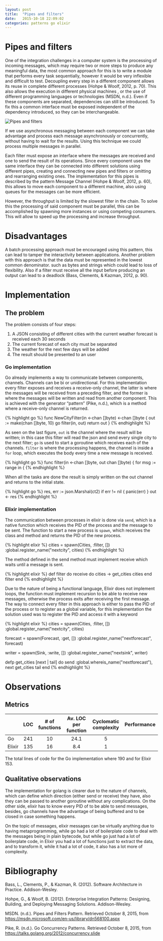```yaml
---
layout: post
title:  "Pipes and filters"
date:   2015-10-18 22:09:02
categories: patterns go elixir
---
```

# Pipes and filters

One of the integration challenges in a computer system is the processing of incoming messages, which may require two or more steps to produce any meaningful data, the most common approach for this is to write a module that performs every task sequentially, however it would be very inflexible and difficult to test. Decoupling every step in a different component allows its reuse in complete different processes  (Hohpe & Woolf, 2012, p. 70). This also allows the execution in different physical machines , or the use of different programming languages or technologies (MSDN, n.d.). Even if these components are separated, dependencies can still be introduced. To fix this a common interface must be exposed independent of the dependency introduced, so they can be interchangeable.

![Pipes and filters](http://thetonymaster.github.io/assets/PipesAndFilters.jpg)
<script src="/assets/js/processing.min.js"></script>
<canvas data-processing-sources="/assets/processing/pipes-and-filters.pde"></canvas>

If we use asynchronous messaging between each component we can take advantage and process each message asynchronously or concurrently, without having to wait for the results. Using this technique we could process multiple messages in parallel.

Each filter must expose an interface where the messages are received and one to send the result of its operations. Since every component uses the same interface they can be connected into different solutions using different pipes, creating and connecting new pipes and filters or omitting and rearranging existing ones. The implementation for this pipes is described by the pattern Message Channel (Hohpe & Woolf, 2012, p. 60), this allows to move each component to a different machine, also using queues for the messages can be more efficient.

However, the throughput is limited by the slowest filter in the chain. To solve this the processing of said component must be parallel, this can be accomplished by spawning more instances or using competing consumers. This will allow to speed up the processing and increase throughput.

# Disadvantages

A batch processing approach must be encouraged using  this pattern, this can lead to tamper the interactivity between applications. Another problem with this approach is that   the data must be represented  in the lowest common denominator. such as bytes and strings which could lead to loss of flexibility. Also if a filter must receive all the input before producing an output can lead to a deadlock (Bass, Clements, & Kazman, 2012, p. 90).

# Implementation

## The problem

The problem consists of four steps:

1. A JSON consisting of different cities with the current weather forecast is received each 30 seconds
2. The current forecast of each city must be separated
3. The weather for the next few days will be added
4. The result should be presented to an user

### Go implementation

Go already implements a way to communicate between components, channels. Channels can be bi or unidirectional.  For this implementation every filter exposes and receives a receive-only channel, the latter is where the messages will be received from a preceding filter, and the former is where the messages will be written and read from another component. This is achieved with the generator “pattern” (Pike, n.d.), which is a method where a receive-only channel is returned.

{% highlight go %}
func NewCityFilter(in <-chan []byte) <-chan []byte {
	out := make(chan []byte, 10)
	go filter(in, out)
	return out
}
{% endhighlight %}

As seen on the last figure, `out` is the channel where the result will be written; in this case this filter will read the json and send every single city to the next filter; `go` is used to start a goroutine which receives each of the channels. `filter` is where the processing happens, the channel is inside a `for` loop, which executes the body every time a new message is received.

{% highlight go %}
func filter(in <-chan []byte, out chan []byte) {
	for msg := range in {
{% endhighlight %}

When all the tasks are done the result is simply written on the out channel and returns to the initial state.

{% highlight go %}
res, err := json.Marshal(ct2)
if err != nil {
	panic(err)
}
out <- res
{% endhighlight %}

### Elixir implementation

The communication between processes in elixir is done via `send`, which is a native function which receives the PID of the process and the message to be sent. The function to start a new process is `spawn`, which receives the class and method and returns the PID of the new process.

{% highlight elixir %}
cities = spawn(Cities, :filter, [])
:global.register_name("nextcity", cities)
{% endhighlight %}

The method defined in the send method must implement receive which waits until a message is sent.

{% highlight elixir %}
def filter do
    receive do
      cities ->
        get_cities cities
    end
    filter
end
{% endhighlight %}

Due to the nature of being a functional language, Elixir does not implement loops, the function must implement recursion to be able to receive new messages, otherwise the process exits after receiving the first message. The way to connect every filter in this approach is either to pass the PID of the process or to register as a global variable, for this implementation the solution used was to register the PID and access it with a keyword

{% highlight elixir %}
cities = spawn(Cities, :filter, [])
:global.register_name("nextcity", cities)

forecast = spawn(Forecast, :get, [])
:global.register_name("nextforecast", forecast)

writer = spawn(Sink, :write, [])
:global.register_name("nextsink", writer)

defp get_cities [next | tail] do
      send :global.whereis_name("nextforecast"), next
      get_cities tail
end
{% endhighlight %}

# Observations

## Metrics

|   	   | LOC | # of functions  | Av. LOC per function  | Cyclomatic complexity | Performance |
|--------|:---:|:---------------:|:---------------------:|:---------------------:|:-----------:|
| Go     | 241 |        10       |          24.1         |           5           |             |
| Elixir | 135 |        16       |           8.4         |           1           |             |

The total lines of code for the Go implementation where 190 and for Elixir 153.

## Qualitative observations
The implementation for golang is clearer due to the nature of channels, which can define which direction (either send or receive) they have, also they can be passed to another goroutine without any complications. On the other side, elixir has to know every PID of to be able to send messages, besides, go channels have the advantage of being buffered and to be closed in case something happens.

On the topic of messages, elixir messages can be virtually anything due to having metaprogramming, while go had a lot of boilerplate code to deal with the messages being in plain bytecode, but while go just had a lot of boilerplate code, in Elixir you had a lot of functions just to extract the data, and to transform it, while it had a lot of code, it also has a lot more of complexity.

# Bibliography

Bass, L., Clements, P., & Kazman, R. (2012). Software Architecture in Practice. Addison-Wesley.

Hohpe, G., & Woolf, B. (2012). Enterprise Integration Patterns: Designing, Building, and Deploying Messaging Solutions. Addison-Wesley.

MSDN. (n.d.). Pipes and Filters Pattern. Retrieved October 8, 2015, from https://msdn.microsoft.com/en-us/library/dn568100.aspx

Pike, R. (n.d.). Go Concurrency Patterns. Retrieved October 8, 2015, from https://talks.golang.org/2012/concurrency.slide
